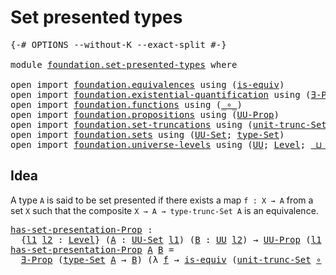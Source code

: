 # Set presented types

<pre class="Agda"><a id="32" class="Symbol">{-#</a> <a id="36" class="Keyword">OPTIONS</a> <a id="44" class="Pragma">--without-K</a> <a id="56" class="Pragma">--exact-split</a> <a id="70" class="Symbol">#-}</a>

<a id="75" class="Keyword">module</a> <a id="82" href="foundation.set-presented-types.html" class="Module">foundation.set-presented-types</a> <a id="113" class="Keyword">where</a>

<a id="120" class="Keyword">open</a> <a id="125" class="Keyword">import</a> <a id="132" href="foundation.equivalences.html" class="Module">foundation.equivalences</a> <a id="156" class="Keyword">using</a> <a id="162" class="Symbol">(</a><a id="163" href="foundation-core.equivalences.html#1556" class="Function">is-equiv</a><a id="171" class="Symbol">)</a>
<a id="173" class="Keyword">open</a> <a id="178" class="Keyword">import</a> <a id="185" href="foundation.existential-quantification.html" class="Module">foundation.existential-quantification</a> <a id="223" class="Keyword">using</a> <a id="229" class="Symbol">(</a><a id="230" href="foundation.existential-quantification.html#1666" class="Function">∃-Prop</a><a id="236" class="Symbol">)</a>
<a id="238" class="Keyword">open</a> <a id="243" class="Keyword">import</a> <a id="250" href="foundation.functions.html" class="Module">foundation.functions</a> <a id="271" class="Keyword">using</a> <a id="277" class="Symbol">(</a><a id="278" href="foundation-core.functions.html#420" class="Function Operator">_∘_</a><a id="281" class="Symbol">)</a>
<a id="283" class="Keyword">open</a> <a id="288" class="Keyword">import</a> <a id="295" href="foundation.propositions.html" class="Module">foundation.propositions</a> <a id="319" class="Keyword">using</a> <a id="325" class="Symbol">(</a><a id="326" href="foundation-core.propositions.html#1393" class="Function">UU-Prop</a><a id="333" class="Symbol">)</a>
<a id="335" class="Keyword">open</a> <a id="340" class="Keyword">import</a> <a id="347" href="foundation.set-truncations.html" class="Module">foundation.set-truncations</a> <a id="374" class="Keyword">using</a> <a id="380" class="Symbol">(</a><a id="381" href="foundation.set-truncations.html#4267" class="Function">unit-trunc-Set</a><a id="395" class="Symbol">)</a>
<a id="397" class="Keyword">open</a> <a id="402" class="Keyword">import</a> <a id="409" href="foundation.sets.html" class="Module">foundation.sets</a> <a id="425" class="Keyword">using</a> <a id="431" class="Symbol">(</a><a id="432" href="foundation-core.sets.html#1190" class="Function">UU-Set</a><a id="438" class="Symbol">;</a> <a id="440" href="foundation-core.sets.html#1304" class="Function">type-Set</a><a id="448" class="Symbol">)</a>
<a id="450" class="Keyword">open</a> <a id="455" class="Keyword">import</a> <a id="462" href="foundation.universe-levels.html" class="Module">foundation.universe-levels</a> <a id="489" class="Keyword">using</a> <a id="495" class="Symbol">(</a><a id="496" href="foundation-core.universe-levels.html#235" class="Primitive">UU</a><a id="498" class="Symbol">;</a> <a id="500" href="Agda.Primitive.html#597" class="Postulate">Level</a><a id="505" class="Symbol">;</a> <a id="507" href="Agda.Primitive.html#810" class="Primitive Operator">_⊔_</a><a id="510" class="Symbol">)</a>
</pre>
## Idea

A type `A` is said to be set presented if there exists a map `f : X → A` from a set `X` such that the composite `X → A → type-trunc-Set A` is an equivalence.

<pre class="Agda"><a id="has-set-presentation-Prop"></a><a id="693" href="foundation.set-presented-types.html#693" class="Function">has-set-presentation-Prop</a> <a id="719" class="Symbol">:</a>
  <a id="723" class="Symbol">{</a><a id="724" href="foundation.set-presented-types.html#724" class="Bound">l1</a> <a id="727" href="foundation.set-presented-types.html#727" class="Bound">l2</a> <a id="730" class="Symbol">:</a> <a id="732" href="Agda.Primitive.html#597" class="Postulate">Level</a><a id="737" class="Symbol">}</a> <a id="739" class="Symbol">(</a><a id="740" href="foundation.set-presented-types.html#740" class="Bound">A</a> <a id="742" class="Symbol">:</a> <a id="744" href="foundation-core.sets.html#1190" class="Function">UU-Set</a> <a id="751" href="foundation.set-presented-types.html#724" class="Bound">l1</a><a id="753" class="Symbol">)</a> <a id="755" class="Symbol">(</a><a id="756" href="foundation.set-presented-types.html#756" class="Bound">B</a> <a id="758" class="Symbol">:</a> <a id="760" href="foundation-core.universe-levels.html#235" class="Primitive">UU</a> <a id="763" href="foundation.set-presented-types.html#727" class="Bound">l2</a><a id="765" class="Symbol">)</a> <a id="767" class="Symbol">→</a> <a id="769" href="foundation-core.propositions.html#1393" class="Function">UU-Prop</a> <a id="777" class="Symbol">(</a><a id="778" href="foundation.set-presented-types.html#724" class="Bound">l1</a> <a id="781" href="Agda.Primitive.html#810" class="Primitive Operator">⊔</a> <a id="783" href="foundation.set-presented-types.html#727" class="Bound">l2</a><a id="785" class="Symbol">)</a>
<a id="787" href="foundation.set-presented-types.html#693" class="Function">has-set-presentation-Prop</a> <a id="813" href="foundation.set-presented-types.html#813" class="Bound">A</a> <a id="815" href="foundation.set-presented-types.html#815" class="Bound">B</a> <a id="817" class="Symbol">=</a>
  <a id="821" href="foundation.existential-quantification.html#1666" class="Function">∃-Prop</a> <a id="828" class="Symbol">(</a><a id="829" href="foundation-core.sets.html#1304" class="Function">type-Set</a> <a id="838" href="foundation.set-presented-types.html#813" class="Bound">A</a> <a id="840" class="Symbol">→</a> <a id="842" href="foundation.set-presented-types.html#815" class="Bound">B</a><a id="843" class="Symbol">)</a> <a id="845" class="Symbol">(λ</a> <a id="848" href="foundation.set-presented-types.html#848" class="Bound">f</a> <a id="850" class="Symbol">→</a> <a id="852" href="foundation-core.equivalences.html#1556" class="Function">is-equiv</a> <a id="861" class="Symbol">(</a><a id="862" href="foundation.set-truncations.html#4267" class="Function">unit-trunc-Set</a> <a id="877" href="foundation-core.functions.html#420" class="Function Operator">∘</a> <a id="879" href="foundation.set-presented-types.html#848" class="Bound">f</a><a id="880" class="Symbol">))</a>
</pre>